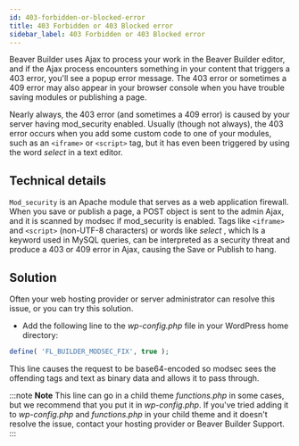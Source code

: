 ```yaml
---
id: 403-forbidden-or-blocked-error
title: 403 Forbidden or 403 Blocked error
sidebar_label: 403 Forbidden or 403 Blocked error
---
```


Beaver Builder uses Ajax to process your work in the Beaver Builder editor,
and if the Ajax process encounters something in your content that triggers a
403 error, you'll see a popup error message. The 403 error or sometimes a 409
error may also appear in your browser console when you have trouble saving
modules or publishing a page.

Nearly always, the 403 error (and sometimes a 409 error) is caused by your
server having mod_security enabled. Usually (though not always), the 403 error
occurs when you add some custom code to one of your modules, such as an
`<iframe>` or `<script>` tag, but it has even been triggered by using the word
*select* in a text editor.

## Technical details

`Mod_security` is an Apache module that serves as a web application firewall.
When you save or publish a page, a POST object is sent to the admin Ajax, and
it is scanned by modsec if mod_security is enabled. Tags like `<iframe>` and
`<script>` (non-UTF-8 characters) or words like *select* , which Is a keyword
used in MySQL queries, can be interpreted as a security threat and produce a
403 or 409 error in Ajax, causing the Save or Publish to hang.

## Solution

Often your web hosting provider or server administrator can resolve this
issue, or you can try this solution.

  * Add the following line to the _wp-config.php_ file in your WordPress home directory:

```php
define( 'FL_BUILDER_MODSEC_FIX', true );
```

This line causes the request to be base64-encoded so modsec sees the offending
tags and text as binary data and allows it to pass through.

:::note **Note**
This line can go in a child theme _functions.php_ in some cases, but we
recommend that you put it in _wp-config.php_. If you've tried adding it to
_wp-config.php_ and _functions.php_ in your child theme and it doesn't resolve
the issue, contact your hosting provider or Beaver Builder Support.
:::
